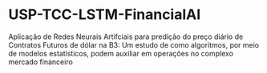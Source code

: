 # USP-TCC-LSTM-FinancialAI
Aplicação de Redes Neurais Artifciais para predição do preço diário de Contratos Futuros de dólar na B3: Um estudo de como algoritmos,  por meio de modelos estatísticos, podem auxiliar em operações no complexo mercado financeiro

